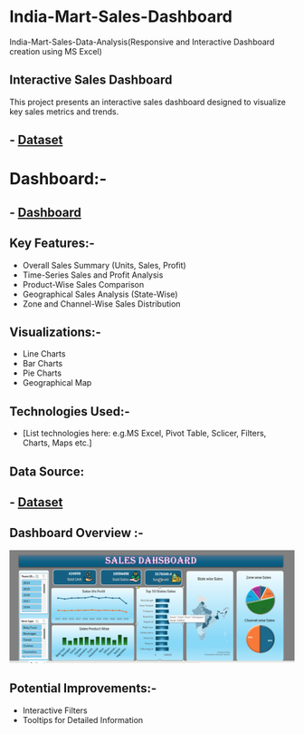 # India-Mart-Sales-Dashboard
India-Mart-Sales-Data-Analysis(Responsive and Interactive Dashboard creation using MS Excel)
## Interactive Sales Dashboard

This project presents an interactive sales dashboard designed to visualize key sales metrics and trends.

## - <a href="https://github.com/darshan-masane/India-Mart-Sales-Dashboard/blob/main/India%20Sales%20data.xlsx">Dataset</a>
# Dashboard:-
## - <a href="https://github.com/darshan-masane/India-Mart-Sales-Dashboard/blob/main/india_mart.mp4">Dashboard</a>

## Key Features:-

*   Overall Sales Summary (Units, Sales, Profit)
*   Time-Series Sales and Profit Analysis
*   Product-Wise Sales Comparison
*   Geographical Sales Analysis (State-Wise)
*   Zone and Channel-Wise Sales Distribution

## Visualizations:-

*   Line Charts
*   Bar Charts
*   Pie Charts
*   Geographical Map

## Technologies Used:-

*   [List technologies here: e.g.MS Excel, Pivot Table, Sclicer, Filters, Charts, Maps etc.]

## Data Source:

## - <a href="https://github.com/darshan-masane/India-Mart-Sales-Dashboard/blob/main/India%20Sales%20data.xlsx">Dataset</a>


## Dashboard Overview :-
![Screenshot%202024-12-27%20093036.png](https://github.com/darshan-masane/India-Mart-Sales-Dashboard/blob/main/Screenshot%202024-12-27%20093036.png)
## Potential Improvements:-

*   Interactive Filters
*   Tooltips for Detailed Information

  



